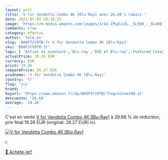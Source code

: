 ```yaml
---
layout: post
title: 'V for Vendetta Combo 4K [Blu-Ray] avec 26.68 % rabais '
date: 2021-07-05 20:16:23
image: 'https://m.media-amazon.com/images/I/41-IPqZLsIL._SL500_._SL400_.jpg'
comments: true
category: ofertas
author: 'tole.es'
slug: 'B08FTCV9TB-fr V for Vendetta Combo 4K [Blu-Ray]'
sku: 'B08FTCV9TB-fr'
tags: [ 'Action et aventure','Blu-ray','DVD et Blu-ray','Featured Categories','Films','Policier','Thriller', ]
actualPrice: 19.26 EUR
currency: EUR
price: 19.26
comparePrice: 26.27 EUR
prodname: 'V for Vendetta Combo 4K [Blu-Ray]'
country: 'fr'
flag: '🇫🇷'
brand: ''
buyurl: 'https://www.amazon.fr/dp/B08FTCV9TB/?tag=tolees0d-21'
descuento: '26.68'
average: '19.26'
---
```


C'est en vente [V for Vendetta Combo 4K [Blu-Ray]](https://www.amazon.fr/dp/B08FTCV9TB/?tag=tolees0d-21)  à  26.68 % de réduction, prix final  19.26 EUR (original: 26.27 EUR) ici:

[![V for Vendetta Combo 4K [Blu-Ray]](https://m.media-amazon.com/images/I/41-IPqZLsIL._SL500_._SL400_.jpg)](https://www.amazon.fr/dp/B08FTCV9TB/?tag=tolees0d-21)

ℹ️:


[🛒 Achète-le!!](https://www.amazon.fr/dp/B08FTCV9TB/?tag=tolees0d-21)
